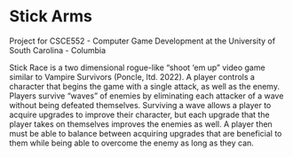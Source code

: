 # Stick Arms

Project for CSCE552 - Computer Game Development at the University of South Carolina - Columbia

Stick Race is a two dimensional rogue-like “shoot ‘em up” video game similar to Vampire Survivors (Poncle, ltd. 2022). A player controls a character that begins the game with a single attack, as well as the enemy.  Players survive “waves” of enemies by eliminating each attacker of a wave without being defeated themselves. Surviving a wave allows a player to acquire upgrades to improve their character, but each upgrade that the player takes on themselves improves the enemies as well. A player then must be able to balance between acquiring upgrades that are beneficial to them while being able to overcome the enemy as long as they can.
